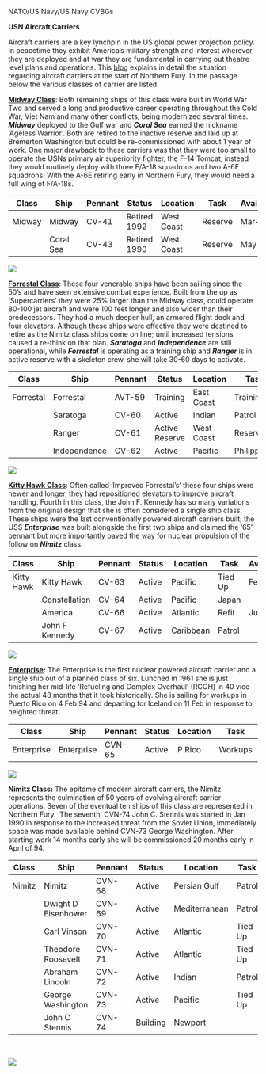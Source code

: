 NATO/US Navy/US Navy CVBGs

**USN Aircraft Carriers**

Aircraft carriers are a key lynchpin in the US global power projection
policy. In peacetime they exhibit America’s military strength and
interest wherever they are deployed and at war they are fundamental in
carrying out theatre level plans and operations. This
[blog](http://northernfury.bhgdesigns.com/blog/index.php?controller=post&action=view&id_post=8)
explains in detail the situation regarding aircraft carriers at the
start of Northern Fury. In the passage below the various classes of
carrier are listed.

[**Midway
Class**](https://en.wikipedia.org/wiki/Midway-class_aircraft_carrier):
Both remaining ships of this class were built in World War Two and
served a long and productive career operating throughout the Cold War,
Viet Nam and many other conflicts, being modernized several times.
***Midway*** deployed to the Gulf war and ***Coral Sea*** earned the
nickname ‘Ageless Warrior’. Both are retired to the inactive reserve and
laid up at Bremerton Washington but could be re-commissioned with about
1 year of work. One major drawback to these carriers was that they were
too small to operate the USNs primary air superiority fighter, the F-14
Tomcat, instead they would routinely deploy with three F/A-18 squadrons
and two A-6E squadrons. With the A-6E retiring early in Northern Fury,
they would need a full wing of
F/A-18s.

| Class  | Ship      | Pennant | Status       | Location   | Task    | Available |
| ------ | --------- | ------- | ------------ | ---------- | ------- | --------- |
| Midway | Midway    | CV-41   | Retired 1992 | West Coast | Reserve | Mar-95    |
|        | Coral Sea | CV-43   | Retired 1990 | West Coast | Reserve | May-95    |

![](/assets/images/nato/us/navy/carriers/Index/image1.jpeg)

[**Forrestal
Class**](https://en.wikipedia.org/wiki/Forrestal-class_aircraft_carrier):
These four venerable ships have been sailing since the 50’s and have
seen extensive combat experience. Built from the up as ‘Supercarriers’
they were 25% larger than the Midway class, could operate 80-100 jet
aircraft and were 100 feet longer and also wider than their
predecessors. They had a much deeper hull, an armored flight deck and
four elevators. Although these ships were effective they were destined
to retire as the Nimitz class ships come on line; until increased
tensions caused a re-think on that plan. ***Saratoga*** and
***Independence*** are still operational, while ***Forrestal*** is
operating as a training ship and ***Ranger*** is in active reserve with
a skeleton crew, she will take 30-60 days to
activate.

| Class     | Ship         | Pennant | Status         | Location   | Task        | Available |
| --------- | ------------ | ------- | -------------- | ---------- | ----------- | --------- |
| Forrestal | Forrestal    | AVT-59  | Training       | East Coast | Training    |           |
|           | Saratoga     | CV-60   | Active         | Indian     | Patrol      |           |
|           | Ranger       | CV-61   | Active Reserve | West Coast | Reserve     | May-94    |
|           | Independence | CV-62   | Active         | Pacific    | Philippines |           |

![](/assets/images/nato/us/navy/carriers/Index/image2.jpeg)

[**Kitty Hawk
Class**](https://en.wikipedia.org/wiki/Kitty_Hawk-class_aircraft_carrier):
Often called ‘Improved Forrestal’s’ these four ships were newer and
longer, they had repositioned elevators to improve aircraft handling.
Fourth in this class, the John F. Kennedy has so many variations from
the original design that she is often considered a single ship class.
These ships were the last conventionally powered aircraft carriers
built; the USS ***Enterprise*** was built alongside the first two ships
and claimed the ‘65’ pennant but more importantly paved the way for
nuclear propulsion of the follow on ***Nimitz***
class.

| Class      | Ship           | Pennant | Status | Location  | Task    | Available |
| ---------- | -------------- | ------- | ------ | --------- | ------- | --------- |
| Kitty Hawk | Kitty Hawk     | CV-63   | Active | Pacific   | Tied Up | Feb-94    |
|            | Constellation  | CV-64   | Active | Pacific   | Japan   |           |
|            | America        | CV-66   | Active | Atlantic  | Refit   | Jul-94    |
|            | John F Kennedy | CV-67   | Active | Caribbean | Patrol  |           |

![](/assets/images/nato/us/navy/carriers/Index/image3.jpg)

**[Enterprise](https://en.wikipedia.org/wiki/USS_Enterprise_\(CVN-65\)):** The
Enterprise is the first nuclear powered aircraft carrier and a single
ship out of a planned class of six. Lunched in 1961 she is just
finishing her mid-life ‘Refueling and Complex Overhaul’ (RCOH) in 40
vice the actual 48 months that it took historically. She is sailing for
workups in Puerto Rico on 4 Feb 94 and departing for Iceland on 11 Feb
in response to heighted
threat.

| Class      | Ship       | Pennant | Status | Location | Task    | Available |
| ---------- | ---------- | ------- | ------ | -------- | ------- | --------- |
| Enterprise | Enterprise | CVN-65  | Active | P Rico   | Workups |           |

![](/assets/images/nato/us/navy/carriers/Index/image4.jpeg)

**Nimitz Class:** The epitome of modern aircraft carriers, the Nimitz
represents the culmination of 50 years of evolving aircraft carrier
operations. Seven of the eventual ten ships of this class are
represented in Northern Fury.  The seventh, CVN-74 John C. Stennis was
started in Jan 1990 in response to the increased threat from the Soviet
Union, immediately space was made available behind CVN-73 George
Washington. After starting work 14 months early she will be commissioned
20 months early in April of
94.

| Class  | Ship                | Pennant | Status   | Location      | Task    | Available |
| ------ | ------------------- | ------- | -------- | ------------- | ------- | --------- |
| Nimitz | Nimitz              | CVN-68  | Active   | Persian Gulf  | Patrol  |           |
|        | Dwight D Eisenhower | CVN-69  | Active   | Mediterranean | Patrol  |           |
|        | Carl Vinson         | CVN-70  | Active   | Atlantic      | Tied Up | Feb-94    |
|        | Theodore Roosevelt  | CVN-71  | Active   | Atlantic      | Tied Up | Feb-94    |
|        | Abraham Lincoln     | CVN-72  | Active   | Indian        | Patrol  |           |
|        | George Washington   | CVN-73  | Active   | Pacific       | Tied Up |           |
|        | John C Stennis      | CVN-74  | Building | Newport       |         | Jun-94    |

 

![](/assets/images/nato/us/navy/carriers/Index/image5.jpg)
